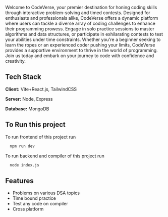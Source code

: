 Welcome to CodeVerse, your premier destination for honing coding skills through interactive problem-solving and timed contests. Designed for enthusiasts and professionals alike, CodeVerse offers a dynamic platform where users can tackle a diverse array of coding challenges to enhance their programming prowess. Engage in solo practice sessions to master algorithms and data structures, or participate in exhilarating contests to test your abilities under time constraints. Whether you're a beginner seeking to learn the ropes or an experienced coder pushing your limits, CodeVerse provides a supportive environment to thrive in the world of programming. Join us today and embark on your journey to code with confidence and creativity.

## Tech Stack

**Client:** Vite+React.js, TailwindCSS

**Server:** Node, Express

**Database:** MongoDB

## To Run this project

To run frontend of this project run

```bash
  npm run dev
```

To run backend and compiler of this project run

```bash
  node index.js
```

## Features

- Problems on various DSA topics
- Time bound practice
- Test any code on compiler
- Cross platform
